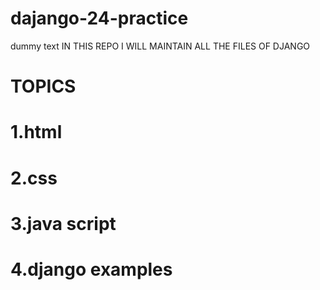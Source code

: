# dajango-24-practice
dummy text
IN THIS REPO I WILL MAINTAIN ALL THE FILES OF DJANGO
# TOPICS
# 1.html
# 2.css
# 3.java script
# 4.django examples
